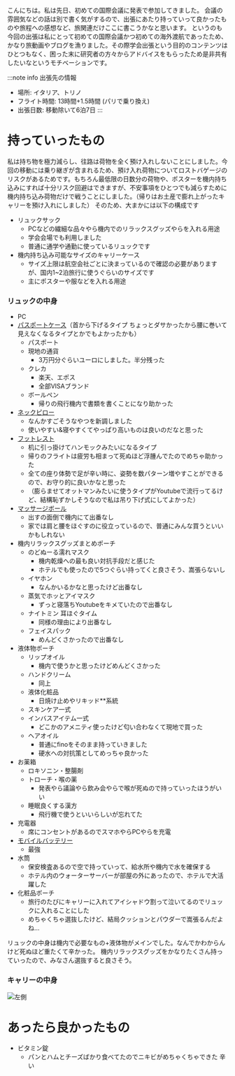 こんにちは。私は先日、初めての国際会議に発表で参加してきました。
会議の雰囲気などの話は別で書く気がするので、出張にあたり持っていって良かったものや旅程への感想など、旅関連だけここに書こうかなと思います。
というのも今回の出張は私にとって初めての国際会議かつ初めての海外渡航であったため、かなり旅動画やブログを漁りました。その際学会出張という目的のコンテンツはひとつもなく、困った末に研究者の方々からアドバイスをもらったため是非共有したいなというモチベーションです。

:::note info 
出張先の情報
- 場所: イタリア、トリノ
- フライト時間: 13時間+1.5時間 (パリで乗り換え)
- 出張日数: 移動除いて6泊7日
:::

# 持っていったもの
私は持ち物を極力減らし、往路は荷物を全く預け入れしないことにしました。今回の移動には乗り継ぎが含まれるため、預け入れ荷物についてロストバゲージのリスクがあるためです。もちろん最低限の日数分の荷物や、ポスターを機内持ち込みにすれば十分リスク回避はできますが、不安事項をひとつでも減らすために機内持ち込み荷物だけで戦うことにしました。（帰りはお土産で膨れ上がったキャリーを預け入れにしました）
そのため、大まかには以下の構成です

- リュックサック
  - PCなどの繊細な品々やら機内でのリラックスグッズやらを入れる用途
  - 学会会場でも利用しました
  - 普通に通学や通勤に使っているリュックです
- 機内持ち込み可能なサイズのキャリーケース
  - サイズ上限は航空会社ごとに決まっているので確認の必要がありますが、国内1~2泊旅行に使うぐらいのサイズです
  - 主にポスターや服などを入れる用途

### リュックの中身

- PC
- [パスポートケース](https://www.amazon.co.jp/dp/B07SLHYSN1?psc=1&ref=ppx_yo2ov_dt_b_product_details)（首から下げるタイプ ちょっとダサかったから腰に巻いて見えなくなるタイプとかでもよかったかも）
  - パスポート
  - 現地の通貨
    - 3万円分ぐらいユーロにしました。半分残った
  - クレカ
    - 楽天、エポス
    - 全部VISAブランド
  - ボールペン
    - 帰りの飛行機内で書類を書くことになり助かった
- [ネックピロー](https://www.amazon.co.jp/dp/B0CV3JPQSM?psc=1&ref=ppx_yo2ov_dt_b_product_details)
  - なんかすごそうなやつを新調しました
  - 使いやすい&寝やすくてやっぱり高いものは良いのだなと思った
- [フットレスト](https://item.rakuten.co.jp/t-martshop/0028/?variantId=370&s-id=ph_pc_itemname)
  - 机に引っ掛けてハンモックみたいになるタイプ
  - 帰りのフライトは疲労も相まって死ぬほど浮腫んでたのでめちゃ助かった
  - 全ての座り体勢で足が辛い時に、姿勢を数パターン増やすことができるので、お守り的に良いかなと思った
  - （膨らませてオットマンみたいに使うタイプがYoutubeで流行ってるけど、結構恥ずかしそうなので私は吊り下げ式にしてよかった）
- [マッサージボール](https://item.rakuten.co.jp/the-perfect-sports/massageball/?variantId=3620&s-id=ph_pc_itemname)
  - 出すの面倒で機内にて出番なし
  - 家では肩と腰をほぐすのに役立っているので、普通にみんな買うといいかもしれない
- 機内リラックスグッズまとめポーチ
  - のどぬーる濡れマスク
    - 機内乾燥への最も良い対抗手段だと感じた
    - ホテルでも使ったので5つぐらい持ってくと良さそう、嵩張らないし
  - イヤホン
    - なんかいるかなと思ったけど出番なし
  - 蒸気でホッとアイマスク
    - ずっと寝落ちYoutubeをキメていたので出番なし
  - ナイトミン 耳ほぐタイム
    - 同様の理由により出番なし
  - フェイスパック
    - めんどくさかったので出番なし
- 液体物ポーチ
  - リップオイル
    - 機内で使うかと思ったけどめんどくさかった
  - ハンドクリーム
    - 同上
  - 液体化粧品
    - 日焼け止めやリキッド**系統
  - スキンケア一式
  - インバスアイテム一式
    - どこかのアメニティ使ったけど匂い合わなくて現地で買った
  - ヘアオイル
    - 普通にfinoをそのまま持っていきました
    - 硬水への対抗策としてめっちゃ良かった
- お薬箱
  - ロキソニン・整腸剤
  - トローチ・喉の薬
    - 発表やら議論やら飲み会やらで喉が死ぬので持っていったほうがいい
  - 睡眠良くする漢方
    - 飛行機で使うといいらしいが忘れてた
- 充電器
  - 席にコンセントがあるのでスマホやらPCやらを充電
- [モバイルバッテリー](https://www.amazon.co.jp/Anker-Connector-%E3%83%A2%E3%83%90%E3%82%A4%E3%83%AB%E3%83%90%E3%83%83%E3%83%86%E3%83%AA%E3%83%BC-%E3%80%90PowerIQ%E6%90%AD%E8%BC%89-USB-C%E4%B8%80%E4%BD%93%E5%9E%8B%E3%80%91/dp/B0CCJFY2V4/ref=sr_1_10?crid=3OO5M440TL593&dib=eyJ2IjoiMSJ9.NNd-wDcAio6F5bJWbZGBhb2RjEHSFThR45lE2wtSsAbhU7CTyFSkmV-ayzzOKoIbrNPuOYyBFZCNZAo0UfoH7vDzDzpOUE8FIo9uIhKbHM1vu56eehoF3xWFInjGQS4qBMWK5H92tG-qvApM9KQWMH8_lmRdaJtZlmS4M4XrgfJ5ur6EXP3lPiwOSFHsgjH-lqNWhuRofAOR5QC7jDaY6Gdnc-EP8sORn0XmBuzojaDhXHv3wDhLNihvJ532Xmsxy_aV0ACk9Sk18l9LpPJbhr7CFwwxU-Gfu3lfap6DEzg.YL-8zhQWtdIw_Up7l_nBXV2GRnKJIOB1q6bMXWcPi_Q&dib_tag=se&keywords=anker+%E3%83%A2%E3%83%90%E3%82%A4%E3%83%AB%E3%83%90%E3%83%83%E3%83%86%E3%83%AA%E3%83%BC&qid=1716826088&sprefix=Anker%2Caps%2C182&sr=8-10)
  - 最強
- 水筒
  - 保安検査あるので空で持っていって、給水所や機内で水を確保する
  - ホテル内のウォーターサーバーが部屋の外にあったので、ホテルで大活躍した
- 化粧品ポーチ
  - 旅行のたびにキャリーに入れてアイシャドウ割って泣いてるのでリュックに入れることにした
  - めちゃくちゃ選抜したけど、結局クッションとパウダーで嵩張るんだよね…
  
リュックの中身は機内で必要なもの+液体物がメインでした。なんでかわからんけど死ぬほど重たくて辛かった。
機内リラックスグッズをかなりたくさん持っていったので、みなさん選抜すると良さそう。
 
### キャリーの中身
![左側](yano0.github.io/public/images/left_carry.JPG)

# あったら良かったもの
- ビタミン錠
  - パンとハムとチーズばかり食べてたのでニキビがめちゃくちゃできた 辛い
